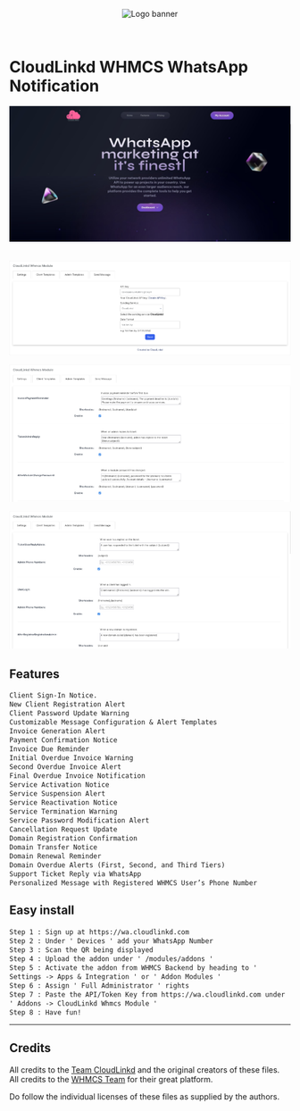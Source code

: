 <p align="center">
<img alt="Logo banner" src="https://github.com/cloudlinkd-networks/whatsapp-notification/blob/main/logo.png"/></p>
</br>

# CloudLinkd WHMCS WhatsApp Notification

![Example dashboard](https://raw.githubusercontent.com/cloudlinkd-networks/WHMCS-WhatsApp-Notification/refs/heads/main/screenshot-4.png)
</br></br>

![Example dashboard](https://raw.githubusercontent.com/cloudlinkd-networks/WHMCS-WhatsApp-Notification/refs/heads/main/screenshot-1.png)

![Example dashboard](https://raw.githubusercontent.com/cloudlinkd-networks/WHMCS-WhatsApp-Notification/refs/heads/main/screenshot-2.png)

![Example dashboard](https://raw.githubusercontent.com/cloudlinkd-networks/WHMCS-WhatsApp-Notification/refs/heads/main/screenshot-3.png)

## Features

    Client Sign-In Notice.
    New Client Registration Alert
    Client Password Update Warning
    Customizable Message Configuration & Alert Templates
    Invoice Generation Alert
    Payment Confirmation Notice
    Invoice Due Reminder
    Initial Overdue Invoice Warning
    Second Overdue Invoice Alert
    Final Overdue Invoice Notification
    Service Activation Notice
    Service Suspension Alert
    Service Reactivation Notice
    Service Termination Warning
    Service Password Modification Alert
    Cancellation Request Update
    Domain Registration Confirmation
    Domain Transfer Notice
    Domain Renewal Reminder
    Domain Overdue Alerts (First, Second, and Third Tiers)
    Support Ticket Reply via WhatsApp
    Personalized Message with Registered WHMCS User’s Phone Number

## Easy install

    Step 1 : Sign up at https://wa.cloudlinkd.com
    Step 2 : Under ' Devices ' add your WhatsApp Number
    Step 3 : Scan the QR being displayed
    Step 4 : Upload the addon under ' /modules/addons '
    Step 5 : Activate the addon from WHMCS Backend by heading to ' Settings -> Apps & Integration ' or ' Addon Modules '
    Step 6 : Assign ' Full Administrator ' rights
    Step 7 : Paste the API/Token Key from https://wa.cloudlinkd.com under ' Addons -> CloudLinkd Whmcs Module '
    Step 8 : Have fun!

----------

## Credits

All credits to the [Team CloudLinkd](https://www.cloudlinkd.com) and the original creators of these files.</br>
All credits to the [WHMCS Team](https://www.whmcs.com) for their great platform.

Do follow the individual licenses of these files as supplied by the authors.
